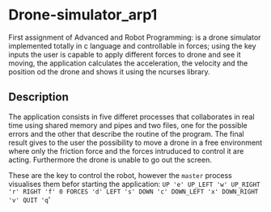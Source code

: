# Drone-simulator_arp1
First assignment of Advanced and Robot Programming: is a drone simulator implemented totally in c language and controllable in forces; using the key inputs the user is capable to apply different forces to drone and see it moving, the application calculates the acceleration, the velocity and the position od the drone and shows it using the ncurses library.

## Description
The application consists in five differet processes that collaborates in real time using shared memory and pipes and two files, one for the possible errors and the other that describe the routine of the program.
The final result gives to the user the possibility to move a drone in a free environment where only the friction force and the forces intruduced to control it are acting.
Furthermore the drone is unable to go out the screen.

These are the key to control the robot, however the `master` process visualises them befor starting the application:
`UP 'e'
UP_LEFT 'w'
UP_RIGHT 'r'
RIGHT 'f'
0 FORCES 'd'
LEFT 's'
DOWN 'c'
DOWN_LEFT 'x'
DOWN_RIGHT 'v'
QUIT 'q`'
